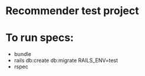 # Recommender test project

# To run specs:
* bundle
* rails db:create db:migrate RAILS_ENV=test
* rspec
